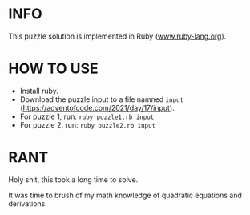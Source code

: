 # INFO
This puzzle solution is implemented in Ruby (www.ruby-lang.org).

# HOW TO USE
- Install ruby.
- Download the puzzle input to a file namned `input` (https://adventofcode.com/2021/day/17/input).
- For puzzle 1, run: `ruby puzzle1.rb input`
- For puzzle 2, run: `ruby puzzle2.rb input`

# RANT
Holy shit, this took a long time to solve.

It was time to brush of my math knowledge of quadratic equations and derivations.
